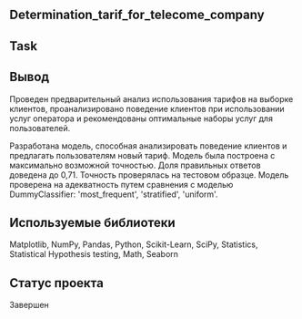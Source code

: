 ## Determination_tarif_for_telecome_company 

## Task


## Вывод

Проведен предварительный анализ использования тарифов на выборке клиентов, проанализировано поведение клиентов при использовании услуг оператора и рекомендованы оптимальные наборы услуг для пользователей. 

Разработана модель, способная анализировать поведение клиентов и предлагать пользователям новый тариф. 
Модель была построена с максимально возможной точностью. Доля правильных ответов доведена до 0,71. Точность проверялась на тестовом образце.
Модель проверена на адекватность путем сравнения с моделью DummyClassifier: 'most_frequent', 'stratified', 'uniform'.

## Используемые библиотеки
Matplotlib, 
NumPy, 
Pandas, 
Python, 
Scikit-Learn, 
SciPy, 
Statistics, 
Statistical Hypothesis testing, 
Math, 
Seaborn

## Статус проекта

Завершен
